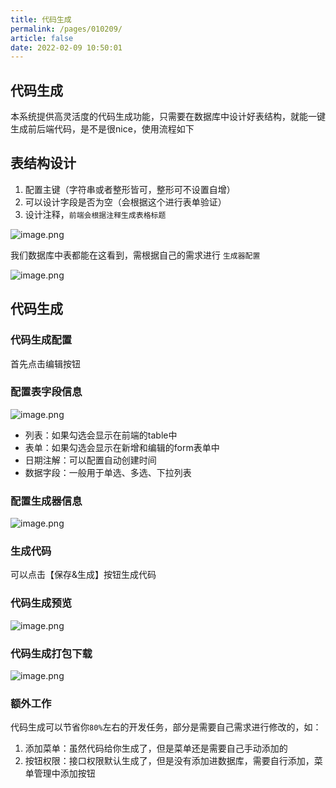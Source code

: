 ```yaml
---
title: 代码生成
permalink: /pages/010209/
article: false
date: 2022-02-09 10:50:01
---
```

## 代码生成
本系统提供高灵活度的代码生成功能，只需要在数据库中设计好表结构，就能一键生成前后端代码，是不是很nice，使用流程如下

##  表结构设计
1. 配置主键（字符串或者整形皆可，整形可不设置自增）
2. 可以设计字段是否为空（会根据这个进行表单验证）
3. 设计注释，```前端会根据注释生成表格标题```

![image.png](https://cxblog.qiniu.zhaohaoyue.love/file/img/upload/article20240318_1710751104253.png)

我们数据库中表都能在这看到，需根据自己的需求进行 ```生成器配置```

![image.png](https://cxblog.qiniu.zhaohaoyue.love/file/img/upload/article20240318_1710751197130.png)

## 代码生成

### 代码生成配置

首先点击编辑按钮

### 配置表字段信息

![image.png](https://cxblog.qiniu.zhaohaoyue.love/file/img/upload/article20240318_1710751323531.png)

- 列表：如果勾选会显示在前端的table中
- 表单：如果勾选会显示在新增和编辑的form表单中
- 日期注解：可以配置自动创建时间
- 数据字段：一般用于单选、多选、下拉列表

### 配置生成器信息

![image.png](https://cxblog.qiniu.zhaohaoyue.love/file/img/upload/article20240318_1710751534095.png)

### 生成代码

可以点击【保存&生成】按钮生成代码

### 代码生成预览

![image.png](https://cxblog.qiniu.zhaohaoyue.love/file/img/upload/article20240318_1710751596619.png)

### 代码生成打包下载

![image.png](https://cxblog.qiniu.zhaohaoyue.love/file/img/upload/article20240318_1710751630731.png)

### 额外工作
代码生成可以节省你```80%```左右的开发任务，部分是需要自己需求进行修改的，如：
1. 添加菜单：虽然代码给你生成了，但是菜单还是需要自己手动添加的
2. 按钮权限：接口权限默认生成了，但是没有添加进数据库，需要自行添加，菜单管理中添加按钮

<Vssue :title="$title" />
